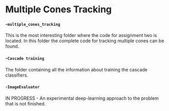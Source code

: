 # Multiple Cones Tracking

#### -`multiple_cones_tracking`
This is the most interesting folder where the code for assignment 
two is located. In this folder the complete code for tracking 
multiple cones can be found.

#### -`Cascade training`
The folder containing all the information about training the cascade classifiers.

#### -`ImageEvaluator`
IN PROGRESS - An experimental deep-learning approach to the problem that is not finished. 